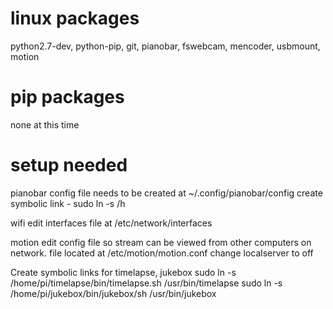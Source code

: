 # linux packages

python2.7-dev, python-pip, git, pianobar, fswebcam, mencoder, usbmount, motion

# pip packages
none at this time

# setup needed

pianobar
config file needs to be created at ~/.config/pianobar/config
create symbolic link - sudo ln -s /h

wifi
edit interfaces file at /etc/network/interfaces

motion
edit config file so stream can be viewed from other computers on network. file located at /etc/motion/motion.conf
change localserver to off

Create symbolic links for timelapse, jukebox
sudo ln -s /home/pi/timelapse/bin/timelapse.sh /usr/bin/timelapse
sudo ln -s /home/pi/jukebox/bin/jukebox/sh /usr/bin/jukebox


